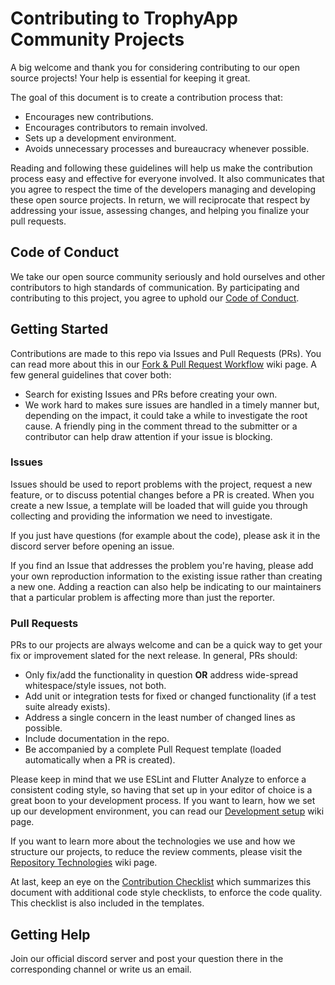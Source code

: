 # Contributing to TrophyApp Community Projects

A big welcome and thank you for considering contributing to our open source projects! Your help is essential for keeping it great.

The goal of this document is to create a contribution process that:
- Encourages new contributions.
- Encourages contributors to remain involved.
- Sets up a development environment.
- Avoids unnecessary processes and bureaucracy whenever possible.

Reading and following these guidelines will help us make the contribution process easy and effective for everyone involved. It also communicates that you agree to respect the time of the developers managing and developing these open source projects. In return, we will reciprocate that respect by addressing your issue, assessing changes, and helping you finalize your pull requests.

## Code of Conduct

We take our open source community seriously and hold ourselves and other contributors to high standards of communication. By participating and contributing to this project, you agree to uphold our [Code of Conduct](./CODE_OF_CONDUCT.md).

## Getting Started

Contributions are made to this repo via Issues and Pull Requests (PRs). You can read more about this in our [Fork & Pull Request Workflow](https://github.com/DevTobias/achiever/wiki/3-Fork-&-Pull-Request-Workflow) wiki page. A few general guidelines that cover both:
- Search for existing Issues and PRs before creating your own.
- We work hard to makes sure issues are handled in a timely manner but, depending on the impact, it could take a while to investigate the root cause. A friendly ping in the comment thread to the submitter or a contributor can help draw attention if your issue is blocking.

### Issues

Issues should be used to report problems with the project, request a new feature, or to discuss potential changes before a PR is created. When you create a new Issue, a template will be loaded that will guide you through collecting and providing the information we need to investigate.

If you just have questions (for example about the code), please ask it in the discord server before opening an issue.

If you find an Issue that addresses the problem you're having, please add your own reproduction information to the existing issue rather than creating a new one. Adding a reaction can also help be indicating to our maintainers that a particular problem is affecting more than just the reporter.

### Pull Requests

PRs to our projects are always welcome and can be a quick way to get your fix or improvement slated for the next release. In general, PRs should:
- Only fix/add the functionality in question **OR** address wide-spread whitespace/style issues, not both.
- Add unit or integration tests for fixed or changed functionality (if a test suite already exists).
- Address a single concern in the least number of changed lines as possible.
- Include documentation in the repo.
- Be accompanied by a complete Pull Request template (loaded automatically when a PR is created).

Please keep in mind that we use ESLint and Flutter Analyze to enforce a consistent coding style, so having that set up in your editor of choice is a great boon to your development process. If you want to learn, how we set up our development environment, you can read our [Development setup](https://github.com/DevTobias/achiever/wiki/2-Development-setup) wiki page.

If you want to learn more about the technologies we use and how we structure our projects, to reduce the review comments, please visit the [Repository Technologies](https://github.com/DevTobias/achiever/wiki/1-Repository-Technologies) wiki page.

At last, keep an eye on the [Contribution Checklist](https://github.com/DevTobias/achiever/wiki/4-Contribution-checklist) which summarizes this document with additional code style checklists, to enforce the code quality. This checklist is also included in the templates.

## Getting Help

Join our official discord server and post your question there in the corresponding channel or write us an email.

